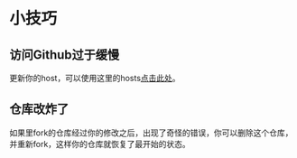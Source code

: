 # 小技巧

## 访问Github过于缓慢

更新你的host，可以使用这里的hosts[点击此处](https://github.com/googlehosts/hosts)。


## 仓库改炸了

如果里fork的仓库经过你的修改之后，出现了奇怪的错误，你可以删除这个仓库，并重新fork，这样你的仓库就恢复了最开始的状态。
